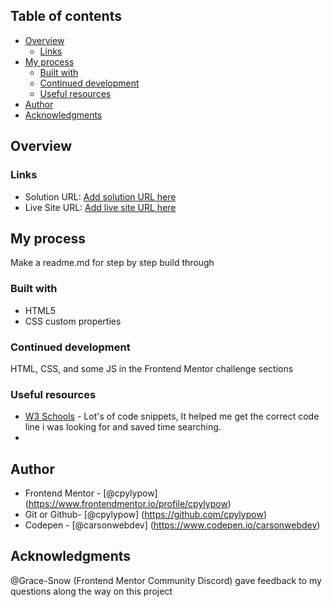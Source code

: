 ## Table of contents

- [Overview](#overview)
  - [Links](#links)
- [My process](#my-process)
  - [Built with](#built-with)
  - [Continued development](#continued-development)
  - [Useful resources](#useful-resources)
- [Author](#author)
- [Acknowledgments](#acknowledgments)

## Overview

### Links

- Solution URL: [Add solution URL here](https://github.com/cpylypow/QR-Code-Component/blob/main/QR%20Screenshot.png)
- Live Site URL: [Add live site URL here](https://github.com/cpylypow)

## My process

Make a readme.md for step by step build through

### Built with

- HTML5
- CSS custom properties

### Continued development

HTML, CSS, and some JS in the Frontend Mentor challenge sections

### Useful resources

- [W3 Schools](https://www.w3schools.com) - Lot's of code snippets, It helped me get the correct code line i was looking for and saved time searching.
-

## Author

- Frontend Mentor - [@cpylypow] (https://www.frontendmentor.io/profile/cpylypow)
- Git or Github- [@cpylypow] (https://github.com/cpylypow)
- Codepen - [@carsonwebdev] (https://www.codepen.io/carsonwebdev)

## Acknowledgments

@Grace-Snow (Frontend Mentor Community Discord) gave feedback to my questions along the way on this project

